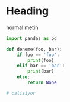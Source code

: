# Heading

normal metin

```Python
import pandas as pd

def deneme(foo, bar):
    if foo == 'foo':
        print(foo)
    elif bar == 'bar':
        print(bar)
    else:
        return None

# calisiyor
```